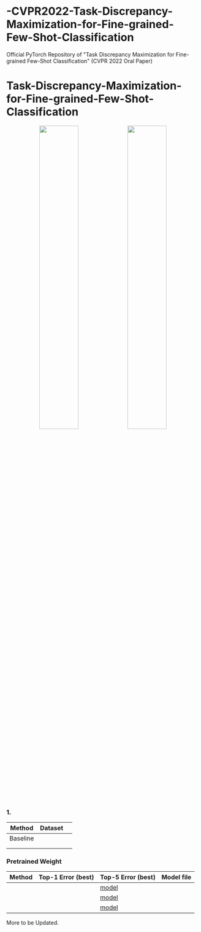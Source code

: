 # -CVPR2022-Task-Discrepancy-Maximization-for-Fine-grained-Few-Shot-Classification
Official PyTorch Repository of "Task Discrepancy Maximization for Fine-grained Few-Shot Classification" (CVPR 2022 Oral Paper)


# Task-Discrepancy-Maximization-for-Fine-grained-Few-Shot-Classification


<!--
  Title: 
  Description: This is the code for .
  Author: 
  -->

<p align="center">
    <img src=figures/.jpg width="45%"> 
    <img src=figures/.jpg width="45%"> 
</p>



### 1. 

| Method        | Dataset        |  |
| --------------|--------------- |-|
| Baseline      |        |      |
|       |        |      |
|     |        |     |

###  Pretrained Weight

 Method | Top-1 Error (best) | Top-5 Error (best) | Model file
 -- | -- | -- | --
  |  |  | [model]()
 |  |  | [model]()
  |  | | [model]()

More to be Updated.
